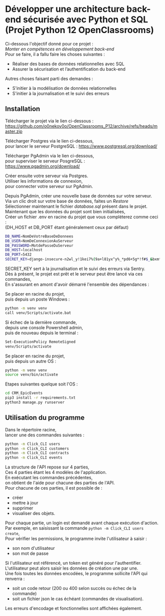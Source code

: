 
# Développer une architecture back-end sécurisée avec Python et SQL (Projet Python 12 OpenClassrooms)

Ci-dessous l'objectif donné pour ce projet :\
*Monter en compétences en développement back-end*\
Pour se faire, il a fallu faire les choses suivantes :

- Réaliser des bases de données relationnelles avec SQL
- Assurer la sécurisation et l’authentification du back-end

Autres choses faisant parti des demandes :
- S'initier à la modélisation de données relationnelles
- S'initier à la journalisation et le suivi des erreurs

## Installation

Télécharger le projet via le lien ci-dessous :\
https://github.com/o0nekov0o/OpenClassrooms_P12/archive/refs/heads/master.zip

Télécharger Postgres via le lien ci-dessous,\
pour lancer le serveur PostgreSQL :
https://www.postgresql.org/download/

Télécharger PgAdmin via le lien ci-dessous,\
pour superviser le serveur PosgreSQL :
https://www.pgadmin.org/download/

Créer ensuite votre serveur via Postgres.\
Utiliser les informations de connexion,\
pour connecter votre serveur sur PgAdmin.

Depuis PgAdmin, créer une nouvelle base de données sur votre serveur.\
Via un clic droit sur votre base de données, faites un *Restore*\
Sélectionner maintenant le fichier *database.sql* présent dans le projet.\
Maintenant que les données du projet sont bien initialisées,\
Créer un fichier .env en racine du projet que vous compléterez comme ceci :\
(DH_HOST et DB_PORT étant généralement ceux par défaut)

```bash
DB_NAME=NomDeVotreBaseDeDonnees
DB_USER=NomDeConnexionAuServeur
DB_PASSWORD=MotdePasseDuServeur
DB_HOST=localhost
DB_PORT=5432
SECRET_KEY=django-insecure-n2wl_y!1kei7%(9a+l81yx^y%_*pd6+5g*!f#$_&bxm*6@hvpd
```

SECRET_KEY sert à la journalisation et le suivi des erreurs via Sentry.\
Dès à présent, le projet est prêt et le serveur peut être lancé via ces commandes,\
En s'assurant en amont d'avoir démarré l'ensemble des dépendances :

Se placer en racine du projet,\
puis depuis un poste Windows :
```bash
python -m venv venv
call venv/Scripts/activate.bat
```
Si échec de la dernière commande,\
depuis une console Powershell admin,\
puis de nouveau depuis le terminal :
```bash
Set-ExecutionPolicy RemoteSigned
venv/Scripts/activate
```
Se placer en racine du projet,\
puis depuis un autre OS :
```bash
python -m venv venv
source venv/bin/activate
```
Etapes suivantes quelque soit l'OS :
```bash
cd CRM_EpicEvents
pip3 install -r requirements.txt
python3 manage.py runserver
```

## Utilisation du programme

Dans le répertoire racine,\
lancer une des commandes suivantes :

```bash
python -m Click_CLI users    
python -m Click_CLI customers
python -m Click_CLI contracts
python -m Click_CLI events
```
La structure de l'API repose sur 4 parties,\
Ces 4 parties étant les 4 modèles de l'application.\
En exécutant les commandes précédentes,\
on obtient de l'aide pour chacune des parties de l'API.\
Pour chacune de ces parties, il est possible de : 
- créer
- mettre à jour
- supprimer
- visualiser des objets.

Pour chaque partie, un login est demandé avant chaque exécution d'action.\
Par exemple, en saisissant la commande `python -m Click_CLI users create`,\
Pour vérifier les permissions, le programme invite l'utilisateur à saisir :

- son nom d'utilisateur
- son mot de passe

Si l'utilisateur est référencé, un token est généré pour l'authentifier.\
L'utilisateur peut alors saisir les données de création une par une.\
Une fois toutes les données encodées, le programme sollicite l'API qui renverra :

- soit un code retour (200 ou 400 selon succès ou échec de la commande)
- soit un fichier json le cas échéant (commandes de visualisation).

Les erreurs d'encodage et fonctionnelles sont affichées également.
